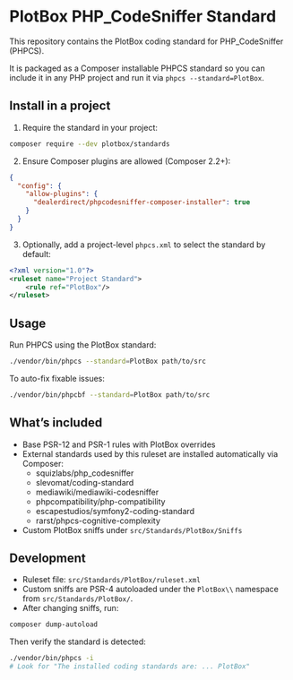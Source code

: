 # PlotBox PHP_CodeSniffer Standard

This repository contains the PlotBox coding standard for PHP_CodeSniffer (PHPCS).

It is packaged as a Composer installable PHPCS standard so you can include it in any PHP project and run it via `phpcs --standard=PlotBox`.

## Install in a project

1. Require the standard in your project:

```bash
composer require --dev plotbox/standards
```

2. Ensure Composer plugins are allowed (Composer 2.2+):

```json
{
  "config": {
    "allow-plugins": {
      "dealerdirect/phpcodesniffer-composer-installer": true
    }
  }
}
```

3. Optionally, add a project-level `phpcs.xml` to select the standard by default:

```xml
<?xml version="1.0"?>
<ruleset name="Project Standard">
    <rule ref="PlotBox"/>
</ruleset>
```

## Usage

Run PHPCS using the PlotBox standard:

```bash
./vendor/bin/phpcs --standard=PlotBox path/to/src
```

To auto-fix fixable issues:

```bash
./vendor/bin/phpcbf --standard=PlotBox path/to/src
```

## What’s included

- Base PSR-12 and PSR-1 rules with PlotBox overrides
- External standards used by this ruleset are installed automatically via Composer:
  - squizlabs/php_codesniffer
  - slevomat/coding-standard
  - mediawiki/mediawiki-codesniffer
  - phpcompatibility/php-compatibility
  - escapestudios/symfony2-coding-standard
  - rarst/phpcs-cognitive-complexity
- Custom PlotBox sniffs under `src/Standards/PlotBox/Sniffs`

## Development

- Ruleset file: `src/Standards/PlotBox/ruleset.xml`
- Custom sniffs are PSR-4 autoloaded under the `PlotBox\\` namespace from `src/Standards/PlotBox/`.
- After changing sniffs, run:

```bash
composer dump-autoload
```

Then verify the standard is detected:

```bash
./vendor/bin/phpcs -i
# Look for "The installed coding standards are: ... PlotBox"
```
